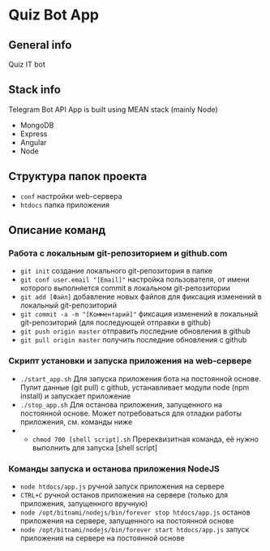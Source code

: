 # Quiz Bot App

## General info
Quiz IT bot

## Stack info
Telegram Bot API App is built using MEAN stack (mainly Node)
* MongoDB
* Express
* Angular
* Node

## Структура папок проекта
* `conf` настройки web-сервера
* `htdocs` папка приложения

## Описание команд
### Работа с локальным git-репозиторием и github.com
* `git init` создание локального git-репозитория в папке
* `git conf user.email "[Email]"` настройка пользователя, от имени которого выполняется commit в локальном git-репозитории
* `git add [Файл]` добавление новых файлов  для фиксация изменений в локальный git-репозиторий 
* `git commit -a -m "[Комментарий]"` фиксация изменений в локальный git-репозиторий (для последующей отправки в github)
* `git push origin master` отправить последние обновления в github
* `git pull origin master` получить последние обновления с github

### Скрипт установки и запуска приложения на web-сервере
* `./start_app.sh` Для запуска приложения бота на постоянной основе. Пулит данные (git pull) с github, устанавливает модули node (npm install) и запускает приложение
* `./stop_app.sh` Для останова приложения, запущенного на постоянной основе. Может потребоваться для отладки работы приложения, см. команды ниже
* * `chmod 700 [shell script].sh` Пререквизитная команда, её нужно выполнить для запуска [shell script]

### Команды запуска и останова приложения NodeJS
* `node htdocs/app.js` ручной запуск приложения на сервере
* `CTRL+C` ручной останов приложения на сервере (только для приложения, запущенного вручную)
* `node /opt/bitnami/nodejs/bin/forever stop htdocs/app.js` останов приложения на сервере, запущенного на постоянной основе
* `node /opt/bitnami/nodejs/bin/forever start htdocs/app.js` запуск приложения на сервере на постоянной основе
